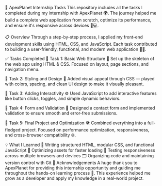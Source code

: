 🚀 ApexPlanet Internship Tasks This repository includes all the tasks I completed during my internship with ApexPlanet 🌍. The journey helped me build a complete web application from scratch, optimize its performance, and ensure it's responsive across devices 📱💻.

📋 Overview Through a step-by-step process, I applied my front-end development skills using HTML, CSS, and JavaScript. Each task contributed to building a user-friendly, functional, and modern web application 🧠✨.

✅ Tasks Completed 🔹 Task 1: Basic Web Structure 🔧 Set up the skeleton of the web app using HTML & CSS. Focused on layout, page sections, and navigation menu.

🔹 Task 2: Styling and Design 🎨 Added visual appeal through CSS — played with colors, spacing, and clean UI design to make it visually pleasant.

🔹 Task 3: Adding Interactivity ⚙️ Used JavaScript to add interactive features like button clicks, toggles, and simple dynamic behaviors.

🔹 Task 4: Form and Validation 📩 Designed a contact form and implemented validation to ensure smooth and error-free submissions.

🔹 Task 5: Final Project and Optimization 🛠️ Combined everything into a full-fledged project. Focused on performance optimization, responsiveness, and cross-browser compatibility 🌐.

💡 What I Learned 📄 Writing structured HTML, modular CSS, and functional JavaScript 🚀 Optimizing assets for faster loading 🧪 Testing responsiveness across multiple browsers and devices 🗂️ Organizing code and maintaining version control with Git 🙏 Acknowledgements A huge thank you to ApexPlanet for providing this internship opportunity and guiding me throughout the hands-on learning process 🤝. This experience helped me grow as a developer and apply my knowledge in a real-world project.
